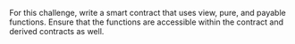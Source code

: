 For this challenge, write a smart contract that uses view, pure, and payable functions. Ensure that the functions are accessible within the contract and derived contracts as well.
